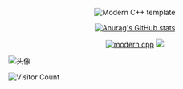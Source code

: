 <div id="title" align=center>

![Modern C++ template][github-sub-title:img]

[![Anurag's GitHub stats](https://github-readme-stats.vercel.app/api?username=Ra1nowo&show_icons=true&theme=tokyonight)](https://b23.tv/iEJTnPp)



[![modern cpp](https://img.shields.io/badge/Bilbili%20C++-blue)](https://learn.microsoft.com/zh-cn/cpp/cpp/welcome-back-to-cpp-modern-cpp) 
![](https://img.shields.io/badge/11408高手-yellow) 
</div>

![头像](image/头像.jpg)

![Visitor Count](https://profile-counter.glitch.me/Ra1nowo/count.svg)

[github-sub-title:img]: https://readme-typing-svg.herokuapp.com?font=Segoe+Script&center=true&lines=Ra1nowo.
